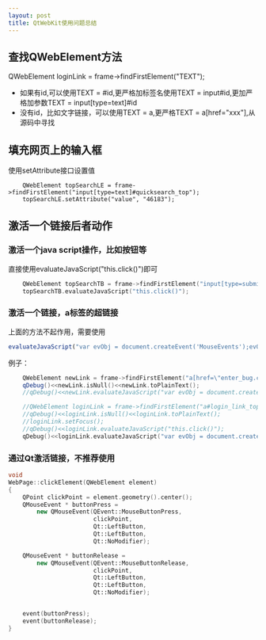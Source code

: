 ```yaml
---
layout: post
title: QtWebKit使用问题总结
---
```


## 查找QWebElement方法
QWebElement loginLink = frame->findFirstElement("TEXT");
* 如果有id,可以使用TEXT = #id,更严格加标签名使用TEXT = input#id,更加严格加参数TEXT = input[type=text]#id 
* 没有id，比如文字链接，可以使用TEXT = a,更严格TEXT = a[href="xxx"],从源码中寻找

## 填充网页上的输入框
使用setAttribute接口设置值
```
    QWebElement topSearchLE = frame->findFirstElement("input[type=text]#quicksearch_top");
    topSearchLE.setAttribute("value", "46183");    
```

## 激活一个链接后者动作
### 激活一个java script操作，比如按钮等
直接使用evaluateJavaScript("this.click()")即可
```c++
    QWebElement topSearchTB = frame->findFirstElement("input[type=submit]#find_top");
    topSearchTB.evaluateJavaScript("this.click()");
```

### 激活一个链接，a标签的超链接
上面的方法不起作用，需要使用
```javascript
evaluateJavaScript("var evObj = document.createEvent('MouseEvents');evObj.initEvent('click', true, true);this.dispatchEvent(evObj);")
```
例子：
```c++
    QWebElement newLink = frame->findFirstElement("a[href=\"enter_bug.cgi\"]");
    qDebug()<<newLink.isNull()<<newLink.toPlainText();
    //qDebug()<<newLink.evaluateJavaScript("var evObj = document.createEvent('MouseEvents');evObj.initEvent('click', true, true);this.dispatchEvent(evObj);");

    //QWebElement loginLink = frame->findFirstElement("a#login_link_top");
    //qDebug()<<loginLink.isNull()<<loginLink.toPlainText();
    //loginLink.setFocus();
    //qDebug()<<loginLink.evaluateJavaScript("this.click()");
    qDebug()<<loginLink.evaluateJavaScript("var evObj = document.createEvent('MouseEvents');evObj.initEvent('click', true, true);this.dispatchEvent(evObj);");
```

### 通过Qt激活链接，不推荐使用
```c++
void
WebPage::clickElement(QWebElement element)
{
	QPoint clickPoint = element.geometry().center();
	QMouseEvent * buttonPress =
		new QMouseEvent(QEvent::MouseButtonPress,
						clickPoint,
						Qt::LeftButton,
						Qt::LeftButton,
						Qt::NoModifier);

	QMouseEvent * buttonRelease =
		new QMouseEvent(QEvent::MouseButtonRelease,
						clickPoint,
						Qt::LeftButton,
						Qt::LeftButton,
						Qt::NoModifier);


	event(buttonPress);
	event(buttonRelease);
}
```
